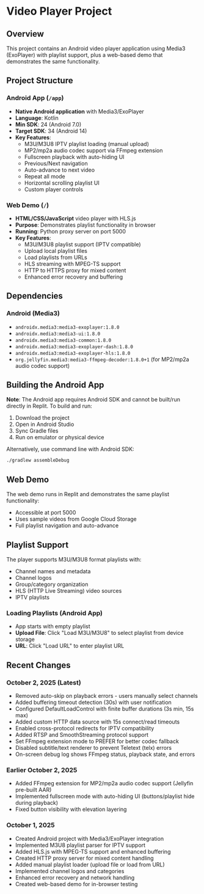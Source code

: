 # Video Player Project

## Overview
This project contains an Android video player application using Media3 (ExoPlayer) with playlist support, plus a web-based demo that demonstrates the same functionality.

## Project Structure

### Android App (`/app`)
- **Native Android application** with Media3/ExoPlayer
- **Language**: Kotlin
- **Min SDK**: 24 (Android 7.0)
- **Target SDK**: 34 (Android 14)
- **Key Features**:
  - M3U/M3U8 IPTV playlist loading (manual upload)
  - MP2/mp2a audio codec support via FFmpeg extension
  - Fullscreen playback with auto-hiding UI
  - Previous/Next navigation
  - Auto-advance to next video
  - Repeat all mode
  - Horizontal scrolling playlist UI
  - Custom player controls

### Web Demo (`/`)
- **HTML/CSS/JavaScript** video player with HLS.js
- **Purpose**: Demonstrates playlist functionality in browser
- **Running**: Python proxy server on port 5000
- **Key Features**:
  - M3U/M3U8 playlist support (IPTV compatible)
  - Upload local playlist files
  - Load playlists from URLs
  - HLS streaming with MPEG-TS support
  - HTTP to HTTPS proxy for mixed content
  - Enhanced error recovery and buffering

## Dependencies

### Android (Media3)
- `androidx.media3:media3-exoplayer:1.8.0`
- `androidx.media3:media3-ui:1.8.0`
- `androidx.media3:media3-common:1.8.0`
- `androidx.media3:media3-exoplayer-dash:1.8.0`
- `androidx.media3:media3-exoplayer-hls:1.8.0`
- `org.jellyfin.media3:media3-ffmpeg-decoder:1.8.0+1` (for MP2/mp2a audio codec support)

## Building the Android App

**Note**: The Android app requires Android SDK and cannot be built/run directly in Replit. To build and run:

1. Download the project
2. Open in Android Studio
3. Sync Gradle files
4. Run on emulator or physical device

Alternatively, use command line with Android SDK:
```bash
./gradlew assembleDebug
```

## Web Demo

The web demo runs in Replit and demonstrates the same playlist functionality:
- Accessible at port 5000
- Uses sample videos from Google Cloud Storage
- Full playlist navigation and auto-advance

## Playlist Support

The player supports M3U/M3U8 format playlists with:
- Channel names and metadata
- Channel logos
- Group/category organization
- HLS (HTTP Live Streaming) video sources
- IPTV playlists

### Loading Playlists (Android App)
- App starts with empty playlist
- **Upload File**: Click "Load M3U/M3U8" to select playlist from device storage
- **URL**: Click "Load URL" to enter playlist URL

## Recent Changes

### October 2, 2025 (Latest)
- Removed auto-skip on playback errors - users manually select channels
- Added buffering timeout detection (30s) with user notification
- Configured DefaultLoadControl with finite buffer durations (3s min, 15s max)
- Added custom HTTP data source with 15s connect/read timeouts
- Enabled cross-protocol redirects for IPTV compatibility
- Added RTSP and SmoothStreaming protocol support
- Set FFmpeg extension mode to PREFER for better codec fallback
- Disabled subtitle/text renderer to prevent Teletext (telx) errors
- On-screen debug log shows FFmpeg status, playback state, and errors

### Earlier October 2, 2025
- Added FFmpeg extension for MP2/mp2a audio codec support (Jellyfin pre-built AAR)
- Implemented fullscreen mode with auto-hiding UI (buttons/playlist hide during playback)
- Fixed button visibility with elevation layering

### October 1, 2025
- Created Android project with Media3/ExoPlayer integration
- Implemented M3U8 playlist parser for IPTV support
- Added HLS.js with MPEG-TS support and enhanced buffering
- Created HTTP proxy server for mixed content handling
- Added manual playlist loader (upload file or load from URL)
- Implemented channel logos and categories
- Enhanced error recovery and network handling
- Created web-based demo for in-browser testing
